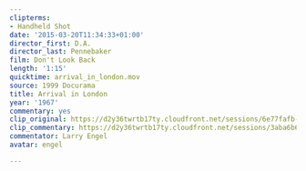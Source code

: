 ```yaml
---
clipterms:
- Handheld Shot
date: '2015-03-20T11:34:33+01:00'
director_first: D.A.
director_last: Pennebaker
film: Don't Look Back
length: '1:15'
quicktime: arrival_in_london.mov
source: 1999 Docurama
title: Arrival in London
year: '1967'
commentary: yes
clip_original: https://d2y36twrtb17ty.cloudfront.net/sessions/6e77fafb-c623-4cf0-9b36-a9b30173abe1/bda5e422-02c3-41c8-8de4-a9b30173abeb-e4836ba4-7b90-4c17-aa56-a9b301747bad.mp4
clip_commentary: https://d2y36twrtb17ty.cloudfront.net/sessions/3aba6b66-8758-4350-a046-a9b30173abdc/9db962e6-383a-419b-b068-a9b30173abe6-92c14fa4-9c0e-4be5-9396-a9b301746da9.mp4
commentator: Larry Engel
avatar: engel

---
```

